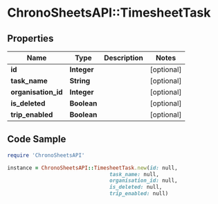 # ChronoSheetsAPI::TimesheetTask

## Properties

Name | Type | Description | Notes
------------ | ------------- | ------------- | -------------
**id** | **Integer** |  | [optional] 
**task_name** | **String** |  | [optional] 
**organisation_id** | **Integer** |  | [optional] 
**is_deleted** | **Boolean** |  | [optional] 
**trip_enabled** | **Boolean** |  | [optional] 

## Code Sample

```ruby
require 'ChronoSheetsAPI'

instance = ChronoSheetsAPI::TimesheetTask.new(id: null,
                                 task_name: null,
                                 organisation_id: null,
                                 is_deleted: null,
                                 trip_enabled: null)
```


